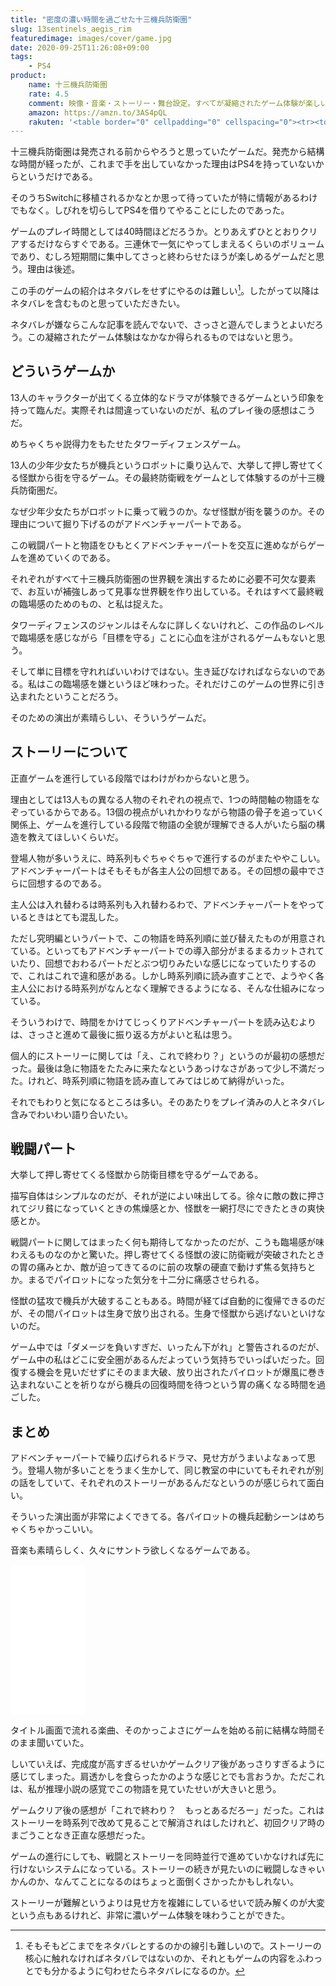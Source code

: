 ```yaml
---
title: "密度の濃い時間を過ごせた十三機兵防衛圏"
slug: 13sentinels_aegis_rim
featuredimage: images/cover/game.jpg
date: 2020-09-25T11:26:08+09:00
tags:
    - PS4
product:
    name: 十三機兵防衛圏
    rate: 4.5
    comment: 映像・音楽・ストーリー・舞台設定。すべてが凝縮されたゲーム体験が楽しい。
    amazon: https://amzn.to/3AS4pQL
    rakuten: '<table border="0" cellpadding="0" cellspacing="0"><tr><td><div style="border:1px solid #95a5a6;border-radius:.75rem;background-color:#FFFFFF;width:504px;margin:0px;padding:5px;text-align:center;overflow:hidden;"><table><tr><td style="width:240px"><a href="https://hb.afl.rakuten.co.jp/ichiba/11acbc01.369b1bf6.11acbc02.cabf9fe9/?pc=https%3A%2F%2Fitem.rakuten.co.jp%2Fbook%2F15987984%2F&link_type=picttext&ut=eyJwYWdlIjoiaXRlbSIsInR5cGUiOiJwaWN0dGV4dCIsInNpemUiOiIyNDB4MjQwIiwibmFtIjoxLCJuYW1wIjoicmlnaHQiLCJjb20iOjEsImNvbXAiOiJkb3duIiwicHJpY2UiOjEsImJvciI6MSwiY29sIjoxLCJiYnRuIjoxLCJwcm9kIjowLCJhbXAiOmZhbHNlfQ%3D%3D" target="_blank" rel="nofollow sponsored noopener" style="word-wrap:break-word;"  ><img src="https://hbb.afl.rakuten.co.jp/hgb/11acbc01.369b1bf6.11acbc02.cabf9fe9/?me_id=1213310&item_id=19698630&pc=https%3A%2F%2Fthumbnail.image.rakuten.co.jp%2F%400_mall%2Fbook%2Fcabinet%2F3644%2F4984995903644.jpg%3F_ex%3D240x240&s=240x240&t=picttext" border="0" style="margin:2px" alt="[商品価格に関しましては、リンクが作成された時点と現時点で情報が変更されている場合がございます。]" title="[商品価格に関しましては、リンクが作成された時点と現時点で情報が変更されている場合がございます。]"></a></td><td style="vertical-align:top;width:248px;"><p style="font-size:12px;line-height:1.4em;text-align:left;margin:0px;padding:2px 6px;word-wrap:break-word"><a href="https://hb.afl.rakuten.co.jp/ichiba/11acbc01.369b1bf6.11acbc02.cabf9fe9/?pc=https%3A%2F%2Fitem.rakuten.co.jp%2Fbook%2F15987984%2F&link_type=picttext&ut=eyJwYWdlIjoiaXRlbSIsInR5cGUiOiJwaWN0dGV4dCIsInNpemUiOiIyNDB4MjQwIiwibmFtIjoxLCJuYW1wIjoicmlnaHQiLCJjb20iOjEsImNvbXAiOiJkb3duIiwicHJpY2UiOjEsImJvciI6MSwiY29sIjoxLCJiYnRuIjoxLCJwcm9kIjowLCJhbXAiOmZhbHNlfQ%3D%3D" target="_blank" rel="nofollow sponsored noopener" style="word-wrap:break-word;"  >十三機兵防衛圏 通常版</a><br><span >価格：8396円（税込、送料無料)</span> <span style="color:#BBB">(2020/9/25時点)</span></p><div style="margin:10px;"><a href="https://hb.afl.rakuten.co.jp/ichiba/11acbc01.369b1bf6.11acbc02.cabf9fe9/?pc=https%3A%2F%2Fitem.rakuten.co.jp%2Fbook%2F15987984%2F&link_type=picttext&ut=eyJwYWdlIjoiaXRlbSIsInR5cGUiOiJwaWN0dGV4dCIsInNpemUiOiIyNDB4MjQwIiwibmFtIjoxLCJuYW1wIjoicmlnaHQiLCJjb20iOjEsImNvbXAiOiJkb3duIiwicHJpY2UiOjEsImJvciI6MSwiY29sIjoxLCJiYnRuIjoxLCJwcm9kIjowLCJhbXAiOmZhbHNlfQ%3D%3D" target="_blank" rel="nofollow sponsored noopener" style="word-wrap:break-word;"  ><img src="https://static.affiliate.rakuten.co.jp/makelink/rl.svg" style="float:left;max-height:27px;width:auto;margin-top:0"></a><a href="https://hb.afl.rakuten.co.jp/ichiba/11acbc01.369b1bf6.11acbc02.cabf9fe9/?pc=https%3A%2F%2Fitem.rakuten.co.jp%2Fbook%2F15987984%2F%3Fscid%3Daf_pc_bbtn&link_type=picttext&ut=eyJwYWdlIjoiaXRlbSIsInR5cGUiOiJwaWN0dGV4dCIsInNpemUiOiIyNDB4MjQwIiwibmFtIjoxLCJuYW1wIjoicmlnaHQiLCJjb20iOjEsImNvbXAiOiJkb3duIiwicHJpY2UiOjEsImJvciI6MSwiY29sIjoxLCJiYnRuIjoxLCJwcm9kIjowLCJhbXAiOmZhbHNlfQ==" target="_blank" rel="nofollow sponsored noopener" style="word-wrap:break-word;"  ><div style="float:right;width:41%;height:27px;background-color:#bf0000;color:#fff!important;font-size:12px;font-weight:500;line-height:27px;margin-left:1px;padding: 0 12px;border-radius:16px;cursor:pointer;text-align:center;">楽天で購入</div></a></div></td></tr></table></div><br><p style="color:#000000;font-size:12px;line-height:1.4em;margin:5px;word-wrap:break-word"></p></td></tr></table>'
---
```


十三機兵防衛圏は発売される前からやろうと思っていたゲームだ。発売から結構な時間が経ったが、これまで手を出していなかった理由はPS4を持っていないからというだけである。

そのうちSwitchに移植されるかなとか思って待っていたが特に情報があるわけでもなく。しびれを切らしてPS4を借りてやることにしたのであった。

ゲームのプレイ時間としては40時間ほどだろうか。とりあえずひととおりクリアするだけならすぐである。三連休で一気にやってしまえるくらいのボリュームであり、むしろ短期間に集中してさっと終わらせたほうが楽しめるゲームだと思う。理由は後述。

この手のゲームの紹介はネタバレをせずにやるのは難しい[^1]。したがって以降はネタバレを含むものと思っていただきたい。

ネタバレが嫌ならこんな記事を読んでないで、さっさと遊んでしまうとよいだろう。この凝縮されたゲーム体験はなかなか得られるものではないと思う。

<!--more-->

## どういうゲームか

13人のキャラクターが出てくる立体的なドラマが体験できるゲームという印象を持って臨んだ。実際それは間違っていないのだが、私のプレイ後の感想はこうだ。

めちゃくちゃ説得力をもたせたタワーディフェンスゲーム。

13人の少年少女たちが機兵というロボットに乗り込んで、大挙して押し寄せてくる怪獣から街を守るゲーム。その最終防衛戦をゲームとして体験するのが十三機兵防衛圏だ。

なぜ少年少女たちがロボットに乗って戦うのか。なぜ怪獣が街を襲うのか。その理由について掘り下げるのがアドベンチャーパートである。

この戦闘パートと物語をひもとくアドベンチャーパートを交互に進めながらゲームを進めていくのである。

それぞれがすべて十三機兵防衛圏の世界観を演出するために必要不可欠な要素で、お互いが補強しあって見事な世界観を作り出している。それはすべて最終戦の臨場感のためのもの、と私は捉えた。

タワーディフェンスのジャンルはそんなに詳しくないけれど、この作品のレベルで臨場感を感じながら「目標を守る」ことに心血を注がされるゲームもないと思う。

そして単に目標を守れればいいわけではない。生き延びなければならないのである。私はこの臨場感を嫌というほど味わった。それだけこのゲームの世界に引き込まれたということだろう。

そのための演出が素晴らしい、そういうゲームだ。

## ストーリーについて

正直ゲームを進行している段階ではわけがわからないと思う。

理由としては13人もの異なる人物のそれぞれの視点で、1つの時間軸の物語をなぞっているからである。13個の視点がいれかわりながら物語の骨子を追っていく関係上、ゲームを進行している段階で物語の全貌が理解できる人がいたら脳の構造を教えてほしいくらいだ。

登場人物が多いうえに、時系列もぐちゃぐちゃで進行するのがまたややこしい。アドベンチャーパートはそもそもが各主人公の回想である。その回想の最中でさらに回想するのである。

主人公は入れ替わるは時系列も入れ替わるわで、アドベンチャーパートをやっているときはとても混乱した。

ただし究明編というパートで、この物語を時系列順に並び替えたものが用意されている。といってもアドベンチャーパートでの導入部分がまるまるカットされていたり、回想でおわるパートだとぶつ切りみたいな感じになっていたりするので、これはこれで違和感がある。しかし時系列順に読み直すことで、ようやく各主人公における時系列がなんとなく理解できるようになる、そんな仕組みになっている。

そういうわけで、時間をかけてじっくりアドベンチャーパートを読み込むよりは、さっさと進めて最後に振り返る方がよいと私は思う。

個人的にストーリーに関しては「え、これで終わり？」というのが最初の感想だった。最後は急に物語をたたみに来たなというあっけなさがあって少し不満だった。けれど、時系列順に物語を読み直してみてはじめて納得がいった。

それでもわりと気になるところは多い。そのあたりをプレイ済みの人とネタバレ含みでわいわい語り合いたい。

## 戦闘パート

大挙して押し寄せてくる怪獣から防衛目標を守るゲームである。

描写自体はシンプルなのだが、それが逆によい味出してる。徐々に敵の数に押されてジリ貧になっていくときの焦燥感とか、怪獣を一網打尽にできたときの爽快感とか。

戦闘パートに関してはまったく何も期待してなかったのだが、こうも臨場感が味わえるものなのかと驚いた。押し寄せてくる怪獣の波に防衛戦が突破されたときの胃の痛みとか、敵が迫ってきてるのに前の攻撃の硬直で動けず焦る気持ちとか。まるでパイロットになった気分を十二分に痛感させられる。

怪獣の猛攻で機兵が大破することもある。時間が経てば自動的に復帰できるのだが、その間パイロットは生身で放り出される。生身で怪獣から逃げないといけないのだ。

ゲーム中では「ダメージを負いすぎだ、いったん下がれ」と警告されるのだが、ゲーム中の私はどこに安全圏があるんだよっていう気持ちでいっぱいだった。回復する機会を見いだせずにそのまま大破、放り出されたパイロットが爆風に巻き込まれないことを祈りながら機兵の回復時間を待つという胃の痛くなる時間を過ごした。

## まとめ

アドベンチャーパートで繰り広げられるドラマ、見せ方がうまいよなぁって思う。登場人物が多いことをうまく生かして、同じ教室の中にいてもそれぞれが別の話をしていて、それぞれのストーリーがあるんだなというのが感じられて面白い。

そういった演出面が非常によくできてる。各パイロットの機兵起動シーンはめちゃくちゃかっこいい。

音楽も素晴らしく、久々にサントラ欲しくなるゲームである。

<iframe style="width:120px;height:240px;" marginwidth="0" marginheight="0" scrolling="no" frameborder="0" src="//rcm-fe.amazon-adsystem.com/e/cm?lt1=_blank&bc1=000000&IS2=1&bg1=FFFFFF&fc1=000000&lc1=0000FF&t=illusionspace-22&language=ja_JP&o=9&p=8&l=as4&m=amazon&f=ifr&ref=as_ss_li_til&asins=B084SRRDWT&linkId=207d899b22c44c0bfceae0dac2225488"></iframe>

タイトル画面で流れる楽曲、そのかっこよさにゲームを始める前に結構な時間そのまま聞いていた。

しいていえば、完成度が高すぎるせいかゲームクリア後があっさりすぎるように感じてしまった。肩透かしを食らったかのような感じとでも言おうか。ただこれは、私が推理小説の感覚でこの物語を見ていたせいが大きいと思う。

ゲームクリア後の感想が「これで終わり？　もっとあるだろー」だった。これはストーリーを時系列で改めて見ることで解消されはしたけれど、初回クリア時のまごうことなき正直な感想だった。

ゲームの進行にしても、戦闘とストーリーを同時並行で進めていかなければ先に行けないシステムになっている。ストーリーの続きが見たいのに戦闘しなきゃいかんのか、なんてことになるのはちょっと面倒くさかったかもしれない。

ストーリーが難解というよりは見せ方を複雑にしているせいで読み解くのが大変という点もあるけれど、非常に濃いゲーム体験を味わうことができた。

[^1]: そもそもどこまでをネタバレとするのかの線引も難しいので。ストーリーの核心に触れなければネタバレではないのか、それともゲームの内容をふわっとでも分かるように匂わせたらネタバレになるのか。